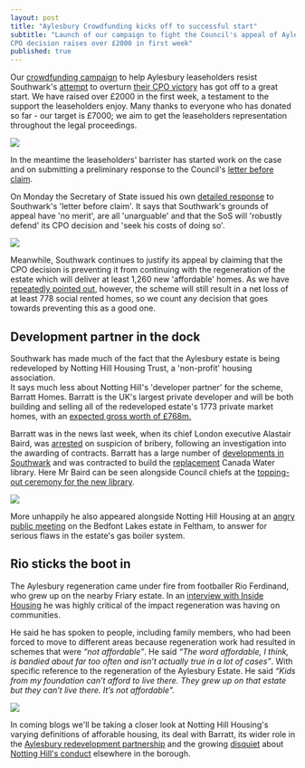 ```yaml
---
layout: post
title: "Aylesbury Crowdfunding kicks off to successful start"
subtitle: "Launch of our campaign to fight the Council's appeal of Aylesbury 
CPO decision raises over £2000 in first week"
published: true
---
```

Our [crowdfunding 
campaign](https://www.gofundme.com/aylesbury-the-right-to-a-community-2uefgf2s) 
to help Aylesbury leaseholders resist Southwark's 
[attempt](http://35percent.org/2016-09-26-council-appeals-aylesbury-cpo-decision/) 
to overturn [their CPO 
victory](http://35percent.org/2016-09-18-aylesbury-compulsory-purchase-order-rejected/)
has got off to a great start. We have raised over £2000 in the first week, a testament to the support the leaseholders enjoy. Many thanks to everyone who has donated so far - our target is £7000; we aim to get the leaseholders representation throughout the legal proceedings.

![](http://35percent.org/img/gfmscreenshot.png)

In the meantime the leaseholders' barrister has started work on the case and on 
submitting a preliminary response to the Council's [letter before 
claim](http://35percent.org/img/20161007_Secretary_of_State_Aylesbury_CPO.pdf). 

On Monday the Secretary of State issued his own [detailed 
response](/img/SoSresponsetoLbC.pdf) to Southwark's 'letter before claim'. It 
says that Southwark's grounds of appeal have 'no merit', are all 'unarguable' 
and that the SoS will 'robustly defend' its CPO decision and 'seek his costs of 
doing so'.

![](http://35percent.org/img/SoSresponsetoLbC.png)

Meanwhile, Southwark continues to justify its appeal by claiming that the CPO decision is preventing it from continuing with the regeneration of the estate which will deliver at least 1,260 new 'affordable' homes. As we have [repeatedly pointed out](http://35percent.org/2016-09-26-council-appeals-aylesbury-cpo-decision/), however, the scheme will still result in a net loss of at least 778 social rented homes, so we count any decision that goes towards preventing this as a good one.

## Development partner in the dock
Southwark has made much of the fact that the Aylesbury estate is being 
redeveloped by Notting Hill Housing Trust, a 'non-profit' housing association.  
It says much less about Notting Hill's 'developer partner' for the scheme, 
Barratt Homes. Barratt is the UK's largest private developer and will be both 
building and selling all of the redeveloped estate's 1773 private market homes, 
with an [expected gross worth of £768m.](http://35percent.org/img/document.pdf) 

Barratt was in the news last week, when its chief London executive Alastair 
Baird, was 
[arrested](https://www.theguardian.com/business/2016/oct/19/barratt-executive-arrested-internal-inquiry-alastair-baird) 
on suspicion of bribery, following an investigation into the awarding of 
contracts. Barratt has a large number of [developments in 
Southwark](http://35percent.org/2015-09-14-barratt-conquers-southwark/) and was 
contracted to build the [replacement](http://35percent.org/auctions#libraries) 
Canada Water library.  Here Mr Baird can be seen alongside Council chiefs at 
the [topping-out ceremony for
the new library](http://www.southwark.gov.uk/news/article/146/new_iconic_southwark_building_emerges).

![](http://35percent.org/img/cwltoppingout.png)

More unhappily he also appeared alongside Notting Hill Housing at an [angry 
public 
meeting](http://www.insidehousing.co.uk/residents-anger-set-to-force-sub-let-u-turn/6504705.article) 
on the Bedfont Lakes estate in Feltham, to answer for serious flaws in the 
estate's gas boiler system.

## Rio sticks the boot in
The Aylesbury regeneration came under fire from footballer Rio Ferdinand, who 
grew up on the nearby Friary estate. In an [interview with Inside 
Housing](http://www.insidehousing.co.uk/news/news-by-region/london/rio-ferdinand-criticises-unaffordable-regeneration-schemes/7017357.article) 
he was highly critical of the impact regeneration was having on communities.  

He said he has spoken to people, including family members, who had been forced 
to move to different areas because regeneration work had resulted in schemes 
that were _“not affordable”_. He said _“The word affordable, I think, is 
bandied about far too often and isn’t actually true in a lot of cases”_. With 
specific reference to the regeneration of the Aylesbury Estate. He said _“Kids 
from my foundation can’t afford to live there.  They grew up on that estate but 
they can’t live there.  It’s not affordable"._

![](http://35percent.org/img/rio.jpg)

In coming blogs we'll be taking a closer look at Notting Hill Housing's varying 
definitions of afforable housing, its deal with Barratt, its wider role in the 
[Aylesbury redevelopment 
partnership](https://www.whatdotheyknow.com/request/aylesbury_estate_development_par#outgoing-591461) 
and the growing 
[disquiet](https://twitter.com/coyleneil/status/787588742366232576) about 
[Notting Hill's 
conduct](http://www.southwarknews.co.uk/news/housing-association-slammed-nightmare-scenario-eviction-threat-bermondseys-st-james-estate/) 
elsewhere in the borough.


